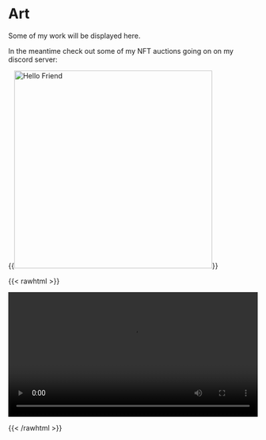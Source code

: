 # Art # 

Some of my work will be displayed here.

In the meantime check out some of my NFT auctions going on on my discord server:

{{<image src="https://bafybeiaugx66uqvmp65ngnir5xcefrpfpeehsy5ph4fdqjrerjnljjs7mu.ipfs.infura-ipfs.io/" alt="Hello Friend" position="center" style="border-radius: 1px; width: 400px" >}}

{{< rawhtml >}} 

<video width=100% controls autoplay>
    <source src="/videos/test2.mp4" type="video/mp4">
    bla bla. 
</video>

{{< /rawhtml >}}